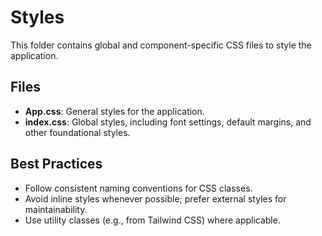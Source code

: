 # Styles

This folder contains global and component-specific CSS files to style the application.

## Files
- **App.css**: General styles for the application.
- **index.css**: Global styles, including font settings, default margins, and other foundational styles.

## Best Practices
- Follow consistent naming conventions for CSS classes.
- Avoid inline styles whenever possible; prefer external styles for maintainability.
- Use utility classes (e.g., from Tailwind CSS) where applicable.
